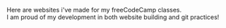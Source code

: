 Here are websites i've made for my freeCodeCamp classes.<br>
I am proud of my development in both website building and git practices!